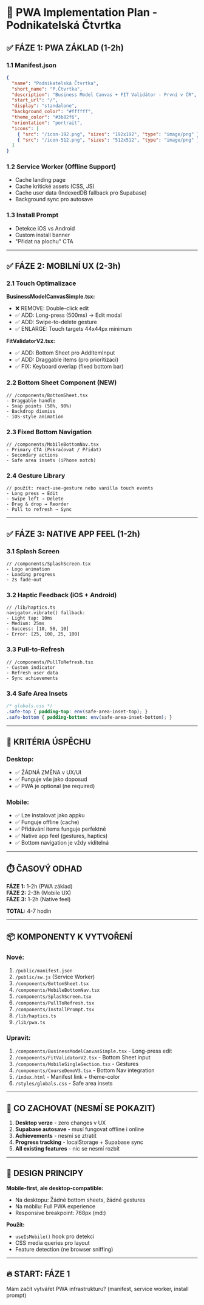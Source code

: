 # 🚀 PWA Implementation Plan - Podnikatelská Čtvrtka

## ✅ FÁZE 1: PWA ZÁKLAD (1-2h)

### 1.1 Manifest.json
```json
{
  "name": "Podnikatelská Čtvrtka",
  "short_name": "P.Čtvrtka",
  "description": "Business Model Canvas + FIT Validátor - První v ČR",
  "start_url": "/",
  "display": "standalone",
  "background_color": "#ffffff",
  "theme_color": "#3b82f6",
  "orientation": "portrait",
  "icons": [
    { "src": "/icon-192.png", "sizes": "192x192", "type": "image/png" },
    { "src": "/icon-512.png", "sizes": "512x512", "type": "image/png" }
  ]
}
```

### 1.2 Service Worker (Offline Support)
- Cache landing page
- Cache kritické assets (CSS, JS)
- Cache user data (IndexedDB fallback pro Supabase)
- Background sync pro autosave

### 1.3 Install Prompt
- Detekce iOS vs Android
- Custom install banner
- "Přidat na plochu" CTA

---

## ✅ FÁZE 2: MOBILNÍ UX (2-3h)

### 2.1 Touch Optimalizace
**BusinessModelCanvasSimple.tsx:**
- ❌ REMOVE: Double-click edit
- ✅ ADD: Long-press (500ms) → Edit modal
- ✅ ADD: Swipe-to-delete gesture
- ✅ ENLARGE: Touch targets 44x44px minimum

**FitValidatorV2.tsx:**
- ✅ ADD: Bottom Sheet pro AddItemInput
- ✅ ADD: Draggable items (pro prioritizaci)
- ✅ FIX: Keyboard overlap (fixed bottom bar)

### 2.2 Bottom Sheet Component (NEW)
```tsx
// /components/BottomSheet.tsx
- Draggable handle
- Snap points (50%, 90%)
- Backdrop dismiss
- iOS-style animation
```

### 2.3 Fixed Bottom Navigation
```tsx
// /components/MobileBottomNav.tsx
- Primary CTA (Pokračovat / Přidat)
- Secondary actions
- Safe area insets (iPhone notch)
```

### 2.4 Gesture Library
```tsx
// použít: react-use-gesture nebo vanilla touch events
- Long press → Edit
- Swipe left → Delete
- Drag & drop → Reorder
- Pull to refresh → Sync
```

---

## ✅ FÁZE 3: NATIVE APP FEEL (1-2h)

### 3.1 Splash Screen
```tsx
// /components/SplashScreen.tsx
- Logo animation
- Loading progress
- 2s fade-out
```

### 3.2 Haptic Feedback (iOS + Android)
```tsx
// /lib/haptics.ts
navigator.vibrate() fallback:
- Light tap: 10ms
- Medium: 25ms
- Success: [10, 50, 10]
- Error: [25, 100, 25, 100]
```

### 3.3 Pull-to-Refresh
```tsx
// /components/PullToRefresh.tsx
- Custom indicator
- Refresh user data
- Sync achievements
```

### 3.4 Safe Area Insets
```css
/* globals.css */
.safe-top { padding-top: env(safe-area-inset-top); }
.safe-bottom { padding-bottom: env(safe-area-inset-bottom); }
```

---

## 🎯 KRITÉRIA ÚSPĚCHU

### Desktop:
- ✅ ŽÁDNÁ ZMĚNA v UX/UI
- ✅ Funguje vše jako doposud
- ✅ PWA je optional (ne required)

### Mobile:
- ✅ Lze instalovat jako appku
- ✅ Funguje offline (cache)
- ✅ Přidávání items funguje perfektně
- ✅ Native app feel (gestures, haptics)
- ✅ Bottom navigation je vždy viditelná

---

## ⏱️ ČASOVÝ ODHAD

**FÁZE 1:** 1-2h (PWA základ)  
**FÁZE 2:** 2-3h (Mobile UX)  
**FÁZE 3:** 1-2h (Native feel)  

**TOTAL:** 4-7 hodin

---

## 📦 KOMPONENTY K VYTVOŘENÍ

### Nové:
1. `/public/manifest.json`
2. `/public/sw.js` (Service Worker)
3. `/components/BottomSheet.tsx`
4. `/components/MobileBottomNav.tsx`
5. `/components/SplashScreen.tsx`
6. `/components/PullToRefresh.tsx`
7. `/components/InstallPrompt.tsx`
8. `/lib/haptics.ts`
9. `/lib/pwa.ts`

### Upravit:
1. `/components/BusinessModelCanvasSimple.tsx` - Long-press edit
2. `/components/FitValidatorV2.tsx` - Bottom Sheet input
3. `/components/MobileSingleSection.tsx` - Gestures
4. `/components/CourseDemoV3.tsx` - Bottom Nav integration
5. `/index.html` - Manifest link + theme-color
6. `/styles/globals.css` - Safe area insets

---

## 🚨 CO ZACHOVAT (NESMÍ SE POKAZIT)

1. **Desktop verze** - zero changes v UX
2. **Supabase autosave** - musí fungovat offline i online
3. **Achievements** - nesmí se ztratit
4. **Progress tracking** - localStorage + Supabase sync
5. **All existing features** - nic se nesmí rozbít

---

## 🎨 DESIGN PRINCIPY

**Mobile-first, ale desktop-compatible:**
- Na desktopu: Žádné bottom sheets, žádné gestures
- Na mobilu: Full PWA experience
- Responsive breakpoint: 768px (md:)

**Použít:**
- `useIsMobile()` hook pro detekci
- CSS media queries pro layout
- Feature detection (ne browser sniffing)

---

## 🔥 START: FÁZE 1

Mám začít vytvářet PWA infrastrukturu? (manifest, service worker, install prompt)
